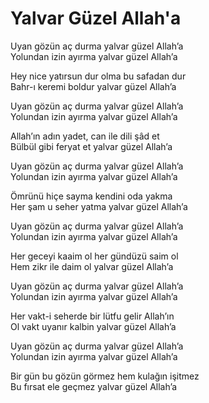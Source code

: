 # Yalvar Güzel Allah'a

Uyan gözün aç durma yalvar güzel Allah’a  
Yolundan izin ayırma yalvar güzel Allah’a  

Hey nice yatırsun dur olma bu safadan dur  
Bahr-ı keremi boldur yalvar güzel Allah’a  

Uyan gözün aç durma yalvar güzel Allah’a  
Yolundan izin ayırma yalvar güzel Allah’a  

Allah’ın adın yadet, can ile dili şâd et  
Bülbül gibi feryat et yalvar güzel Allah’a  

Uyan gözün aç durma yalvar güzel Allah’a  
Yolundan izin ayırma yalvar güzel Allah’a  

Ömrünü hiçe sayma kendini oda yakma  
Her şam u seher yatma yalvar güzel Allah’a  

Uyan gözün aç durma yalvar güzel Allah’a  
Yolundan izin ayırma yalvar güzel Allah’a  

Her geceyi kaaim ol her gündüzü saim ol  
Hem zikr ile daim ol yalvar güzel Allah’a  

Uyan gözün aç durma yalvar güzel Allah’a  
Yolundan izin ayırma yalvar güzel Allah’a  

Her vakt-i seherde bir lütfu gelir Allah’ın  
Ol vakt uyanır kalbin yalvar güzel Allah’a  

Uyan gözün aç durma yalvar güzel Allah’a  
Yolundan izin ayırma yalvar güzel Allah’a  

Bir gün bu gözün görmez hem kulağın işitmez  
Bu fırsat ele geçmez yalvar güzel Allah’a  

